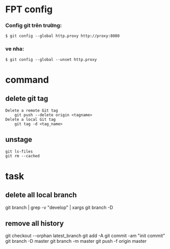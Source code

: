 # FPT config
### Config git trên trường: 
    $ git config --global http.proxy http://proxy:8080
### ve nha: 
    $ git config --global --unset http.proxy
# command
## delete git tag
    Delete a remote Git tag
        git push --delete origin <tagname>
    Delete a local Git tag
        git tag -d <tag_name>
## unstage
    git ls-files
    git rm --cached
# task
## delete all local branch 
git branch | grep -v "develop" | xargs git branch -D
## remove all history
git checkout --orphan latest_branch
git add -A
git commit -am "init commit"
git branch -D master
git branch -m master
git push -f origin master
